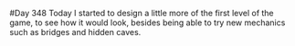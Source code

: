 #Day 348
Today I started to design a little more of the first level of the game, to see how it would look, besides being able to try new mechanics such as bridges and hidden caves.